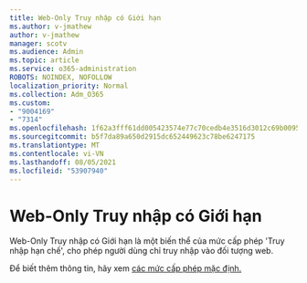 ```yaml
---
title: Web-Only Truy nhập có Giới hạn
ms.author: v-jmathew
author: v-jmathew
manager: scotv
ms.audience: Admin
ms.topic: article
ms.service: o365-administration
ROBOTS: NOINDEX, NOFOLLOW
localization_priority: Normal
ms.collection: Adm_O365
ms.custom:
- "9004169"
- "7314"
ms.openlocfilehash: 1f62a3fff61dd005423574e77c70cedb4e3516d3012c69b0095246aa194154e5
ms.sourcegitcommit: b5f7da89a650d2915dc652449623c78be6247175
ms.translationtype: MT
ms.contentlocale: vi-VN
ms.lasthandoff: 08/05/2021
ms.locfileid: "53907940"
---
```

# <a name="web-only-limited-access"></a>Web-Only Truy nhập có Giới hạn

Web-Only Truy nhập có Giới hạn là một biến thể của mức cấp phép 'Truy nhập hạn chế', cho phép người dùng chỉ truy nhập vào đối tượng web.

Để biết thêm thông tin, hãy xem [các mức cấp phép mặc định.](https://docs.microsoft.com/sharepoint/understanding-permission-levels#default-permission-levels)

